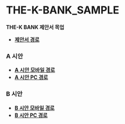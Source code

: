 # THE-K-BANK_SAMPLE
**THE-K BANK 제안서 목업**

- **[제안서 경로](https://elinasu001.github.io/THE-K-BANK_SAMPLE/root/gate.html)**

### A 시안
- **[A 시안 모바일 경로](https://elinasu001.github.io/THE-K-BANK_SAMPLE/root/typeA/index.html)**
- **[A 시안 PC 경로](https://elinasu001.github.io/THE-K-BANK_SAMPLE/root/ODSA/index.html)**

### B 시안
- **[B 시안 모바일 경로](https://elinasu001.github.io/THE-K-BANK_SAMPLE/root/typeB/index.html)**
- **[B 시안 PC 경로](https://elinasu001.github.io/THE-K-BANK_SAMPLE/root/ODSA/index.html)**
